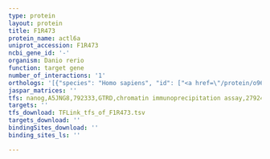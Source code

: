 ```yaml
---
type: protein
layout: protein
title: F1R473
protein_name: actl6a
uniprot_accession: F1R473
ncbi_gene_id: '-'
organism: Danio rerio
function: target gene
number_of_interactions: '1'
orthologs: '[{"species": "Homo sapiens", "id": ["<a href=\"/protein/o96019\">O96019</a>"]}, {"species": "Mus musculus", "id": ["<a href=\"/protein/q9z2n8\">Q9Z2N8</a>"]}, {"species": "Rattus norvegicus", "id": ["<a href=\"/protein/q4km87\">Q4KM87</a>"]}, {"species": "Drosophila melanogaster", "id": ["<a href=\"/protein/q7k012\">Q7K012</a>"]}, {"species": "Caenorhabditis elegans", "id": ["<a href=\"/protein/q9n4n4\">Q9N4N4</a>"]}]'
jaspar_matrices: ''
tfs: nanog,A5JNG8,792333,GTRD,chromatin immunoprecipitation assay,27924024%5Buid%5D,No
targets: ''
tfs_download: TFLink_tfs_of_F1R473.tsv
targets_download: ''
bindingSites_download: ''
binding_sites_ls: ''

---
```

